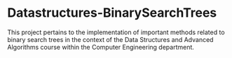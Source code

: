 # Datastructures-BinarySearchTrees
This project pertains to the implementation of important methods related to binary search trees in the context of the Data Structures and Advanced Algorithms course within the Computer Engineering department. 
